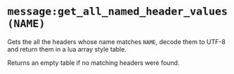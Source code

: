 # `message:get_all_named_header_values(NAME)`

Gets the all the headers whose name matches `NAME`, decode them to UTF-8 and
return them in a lua array style table.

Returns an empty table if no matching headers were found.


